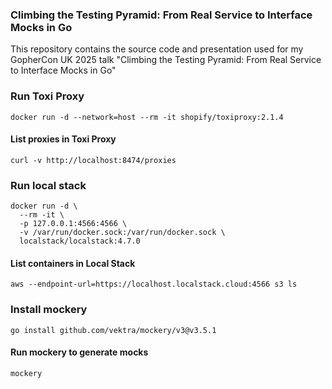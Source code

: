### Climbing the Testing Pyramid: From Real Service to Interface Mocks in Go
This repository contains the source code and presentation used for my GopherCon UK 2025 talk "Climbing the Testing Pyramid: From Real Service to Interface Mocks in Go"

### Run Toxi Proxy
`docker run -d --network=host --rm -it shopify/toxiproxy:2.1.4`

#### List proxies in Toxi Proxy
`curl -v http://localhost:8474/proxies`

### Run local stack
```
docker run -d \
  --rm -it \
  -p 127.0.0.1:4566:4566 \
  -v /var/run/docker.sock:/var/run/docker.sock \
  localstack/localstack:4.7.0
```

#### List containers in Local Stack
`aws --endpoint-url=https://localhost.localstack.cloud:4566 s3 ls`

### Install mockery
`go install github.com/vektra/mockery/v3@v3.5.1`

#### Run mockery to generate mocks
`mockery`